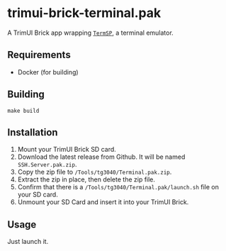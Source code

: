 # trimui-brick-terminal.pak

A TrimUI Brick app wrapping [`TermSP`](https://github.com/Nevrdid/TermSP), a terminal emulator.

## Requirements

- Docker (for building)

## Building

```shell
make build
```

## Installation

1. Mount your TrimUI Brick SD card.
2. Download the latest release from Github. It will be named `SSH.Server.pak.zip`.
3. Copy the zip file to `/Tools/tg3040/Terminal.pak.zip`.
4. Extract the zip in place, then delete the zip file.
5. Confirm that there is a `/Tools/tg3040/Terminal.pak/launch.sh` file on your SD card.
6. Unmount your SD Card and insert it into your TrimUI Brick.

## Usage

Just launch it.
